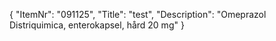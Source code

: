 {
  "ItemNr": "091125",
  "Title": "test",
  "Description": "Omeprazol Distriquimica, enterokapsel, hård 20 mg"
}